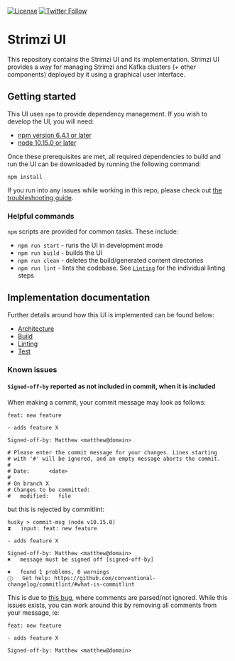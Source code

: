 [![License](https://img.shields.io/badge/license-Apache--2.0-blue.svg)](http://www.apache.org/licenses/LICENSE-2.0)
[![Twitter Follow](https://img.shields.io/twitter/follow/strimziio.svg?style=social&label=Follow&style=for-the-badge)](https://twitter.com/strimziio)

# Strimzi UI

This repository contains the Strimzi UI and its implementation.
Strimzi UI provides a way for managing Strimzi and Kafka clusters (+ other components) deployed by it using a graphical user interface.

## Getting started

This UI uses `npm` to provide dependency management. If you wish to develop the UI, you will need:

- [npm version 6.4.1 or later](https://docs.npmjs.com/downloading-and-installing-node-js-and-npm)
- [node 10.15.0 or later](https://docs.npmjs.com/downloading-and-installing-node-js-and-npm)

Once these prerequisites are met, all required dependencies to build and run the UI can be downloaded by running the following command:

```
npm install
```

If you run into any issues while working in this repo, please check out [the troubleshooting guide](#troubleshooting).

### Helpful commands

`npm` scripts are provided for common tasks. These include:

- `npm run start` - runs the UI in development mode
- `npm run build` - builds the UI
- `npm run clean` - deletes the build/generated content directories
- `npm run lint` - lints the codebase. See [`Linting`](./docs/Linting.md) for the individual linting steps

## Implementation documentation

Further details around how this UI is implemented can be found below:

- [Architecture](./docs/Architecture.md)
- [Build](./docs/Build.md)
- [Linting](./docs/Linting.md)
- [Test](./docs/Test.md)

### Known issues

#### `Signed-off-by` reported as not included in commit, when it is included

When making a commit, your commit message may look as follows:

```
feat: new feature

- adds feature X

Signed-off-by: Matthew <matthew@domain>

# Please enter the commit message for your changes. Lines starting
# with '#' will be ignored, and an empty message aborts the commit.
#
# Date:      <date>
#
# On branch X
# Changes to be committed:
#	modified:   file
```

but this is rejected by commitlint:

```
husky > commit-msg (node v10.15.0)
⧗   input: feat: new feature

- adds feature X

Signed-off-by: Matthew <matthew@domain>
✖   message must be signed off [signed-off-by]

✖   found 1 problems, 0 warnings
ⓘ   Get help: https://github.com/conventional-changelog/commitlint/#what-is-commitlint
```

This is due to [this bug](https://github.com/conventional-changelog/commitlint/issues/1809), where comments are parsed/not ignored. While this issues exists, you can work around this by removing all comments from your message, ie:

```
feat: new feature

- adds feature X

Signed-off-by: Matthew <matthew@domain>

```
